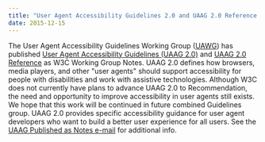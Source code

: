 ```yaml
---
title: "User Agent Accessibility Guidelines 2.0 and UAAG 2.0 Reference published as Working Group Notes"
date: 2015-12-15
---
```

<p>The User Agent Accessibility Guidelines Working Group (<a href="http://www.w3.org/WAI/UA/">UAWG</a>) has published <a href="http://www.w3.org/TR/UAAG20/">User Agent Accessibility Guidelines (UAAG 2.0)</a> and <a href="http://www.w3.org/TR/UAAG20-Reference/">UAAG 2.0 Reference</a> as W3C Working Group Notes. UAAG 2.0  defines how browsers, media players, and other "user agents"  should support accessibility for people with disabilities and work with   assistive technologies. Although W3C does not currently have plans to advance UAAG 2.0 to Recommendation, the need and opportunity to improve accessibility in user agents still exists. We hope that this work will be continued in future combined Guidelines group. UAAG 2.0 provides specific accessibility guidance for user agent developers who want to build a better user experience for all users. See the <a href="http://lists.w3.org/Archives/Public/w3c-wai-ig/2015OctDec/0094.html">UAAG Published as Notes e-mail</a> for additional info.</p>